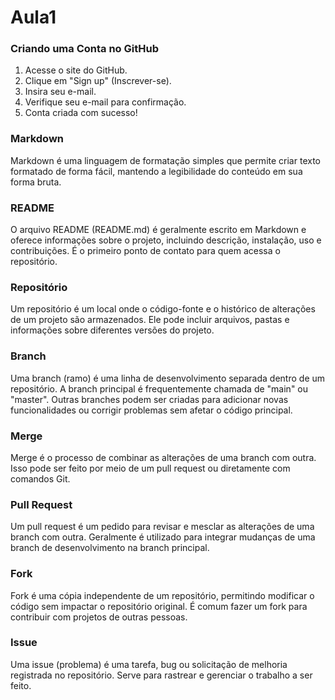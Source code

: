 # Aula1

### Criando uma Conta no GitHub
1. Acesse o site do GitHub.
2. Clique em "Sign up" (Inscrever-se).
3. Insira seu e-mail.
4. Verifique seu e-mail para confirmação.
5. Conta criada com sucesso!

### Markdown
Markdown é uma linguagem de formatação simples que permite criar texto formatado de forma fácil, mantendo a legibilidade do conteúdo em sua forma bruta.

### README
O arquivo README (README.md) é geralmente escrito em Markdown e oferece informações sobre o projeto, incluindo descrição, instalação, uso e contribuições. É o primeiro ponto de contato para quem acessa o repositório.

### Repositório
Um repositório é um local onde o código-fonte e o histórico de alterações de um projeto são armazenados. Ele pode incluir arquivos, pastas e informações sobre diferentes versões do projeto.

### Branch
Uma branch (ramo) é uma linha de desenvolvimento separada dentro de um repositório. A branch principal é frequentemente chamada de "main" ou "master". Outras branches podem ser criadas para adicionar novas funcionalidades ou corrigir problemas sem afetar o código principal.

### Merge
Merge é o processo de combinar as alterações de uma branch com outra. Isso pode ser feito por meio de um pull request ou diretamente com comandos Git.

### Pull Request
Um pull request é um pedido para revisar e mesclar as alterações de uma branch com outra. Geralmente é utilizado para integrar mudanças de uma branch de desenvolvimento na branch principal.

### Fork
Fork é uma cópia independente de um repositório, permitindo modificar o código sem impactar o repositório original. É comum fazer um fork para contribuir com projetos de outras pessoas.

### Issue
Uma issue (problema) é uma tarefa, bug ou solicitação de melhoria registrada no repositório. Serve para rastrear e gerenciar o trabalho a ser feito.
